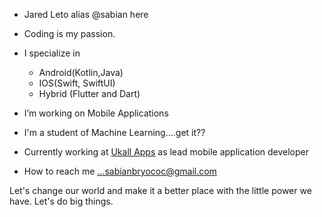 - Jared Leto alias @sabian here
- Coding is my passion.
- I specialize in
  - Android(Kotlin,Java)
  - IOS(Swift, SwiftUI)
  - Hybrid (Flutter and Dart)
  
- I’m working on Mobile Applications
  
- I'm a student of Machine Learning....get it??

- Currently working at [Ukall Apps](https://ukallapps.com/) as lead mobile application developer

- How to reach me ...sabianbryococ@gmail.com

Let's change our world and make it a better place with the little power we have. Let's do big things.

